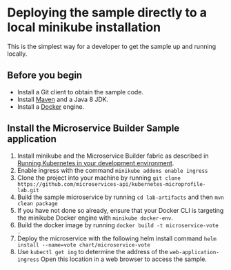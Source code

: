 # Deploying the sample directly to a local minikube installation

This is the simplest way for a developer to get the sample up and running locally.

## Before you begin

* Install a Git client to obtain the sample code.
* Install [Maven](https://maven.apache.org/download.cgi) and a Java 8 JDK.
* Install a [Docker](https://docs.docker.com/engine/installation/) engine.

## Install the Microservice Builder Sample application

1. Install minikube and the Microservice Builder fabric as described in [Running Kubernetes in your development environment](https://www.ibm.com/support/knowledgecenter/SS5PWC/setup.html).
1. Enable ingress with the command `minikube addons enable ingress`
1. Clone the project into your machine by running `git clone https://github.com/microservices-api/kubernetes-microprofile-lab.git`
1. Build the sample microservice by running `cd lab-artifacts` and then  `mvn clean package`
1. If you have not done so already, ensure that your Docker CLI is targeting the minikube Docker engine with `minikube docker-env`.
1. Build the docker image by running `docker build -t microservice-vote .`
1. Deploy the microservice with the following helm install command `helm install --name=vote chart/microservice-vote`
1. Use `kubectl get ing` to determine the address of the `web-application-ingress`  Open this location in a web browser to access the sample. 

